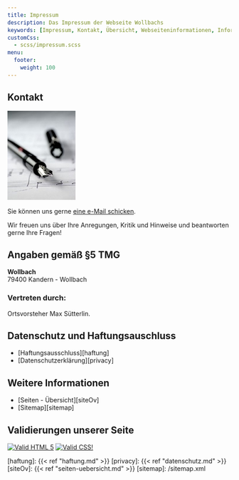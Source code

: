 ```yaml
---
title: Impressum
description: Das Impressum der Webseite Wollbachs
keywords: [Impressum, Kontakt, Übersicht, Webseiteninformationen, Informationen zur Webseite, Rechtiliches, Haftung, Haftungsausschluss, Datenschutz]
customCss:
  - scss/impressum.scss 
menu:
  footer:
    weight: 100
---
```


## Kontakt

<img class="pen" src="/img/fueller.jpg" alt="Füller" />

Sie können uns gerne [eine e-Mail schicken][ov].

Wir freuen uns über Ihre Anregungen, Kritik und Hinweise und beantworten
gerne Ihre Fragen!

## Angaben gemäß §5 TMG

**Wollbach**<br />
79400 Kandern - Wollbach

### Vertreten durch:
Ortsvorsteher Max Sütterlin.

## Datenschutz und Haftungsauschluss
- [Haftungsausschluss][haftung]
- [Datenschutzerklärung][privacy]

## Weitere Informationen
- [Seiten - Übersicht][siteOv]
- [Sitemap][sitemap]

## Validierungen unserer Seite
[![Valid HTML 5][htm]][htmLink]
[![Valid CSS!][css]][cssLink]

[haftung]: {{< ref "haftung.md" >}}
[privacy]: {{< ref "datenschutz.md" >}}
[siteOv]: {{< ref "seiten-uebersicht.md" >}}
[sitemap]: /sitemap.xml

[ov]:    mailto:ortsvorsteher@wollbach.info

[htm]:     https://www.w3basis.de/imgs/html5.png
[htmLink]: https://validator.w3.org/check?uri=https%3A%2F%2Fwollbach.info%2F
[css]:     https://jigsaw.w3.org/css-validator/images/vcss-blue
[cssLink]: https://jigsaw.w3.org/css-validator/validator?uri=https%3A%2F%2Fwollbach.info%2F
